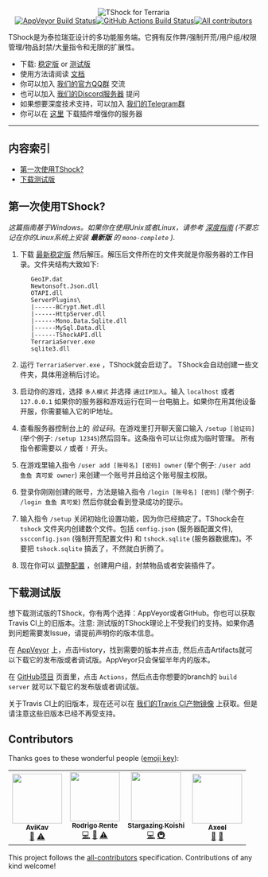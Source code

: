 <p align="center">
  <img src="https://tshock.co/newlogo.png" alt="TShock for Terraria"><br />
  <a href="https://ci.appveyor.com/project/hakusaro/tshock"><img src="https://ci.appveyor.com/api/projects/status/chhe61q227lqdlg1?svg=true" alt="AppVeyor Build Status"></a><a href="https://github.com/Pryaxis/TShock/actions"><img src="https://github.com/Pryaxis/TShock/workflows/Build%20Server/badge.svg" alt="GitHub Actions Build Status"></a><a href="#contributors"><img src="https://img.shields.io/badge/all_contributors-1-orange.svg?style=flat-square" alt="All contributors"></a><br />
</p>

TShock是为泰拉瑞亚设计的多功能服务端。它拥有反作弊/强制开荒/用户组/权限管理/物品封禁/大量指令和无限的扩展性。

* 下载: [稳定版](https://github.com/TShock/TShock/releases) or [测试版](#experimental-downloads) 
* 使用方法请阅读 [文档](https://tshock.readme.io/) 
* 你可以加入 [我们的官方QQ群](https://jq.qq.com/?_wv=1027&k=5GJZCe4) 交流
* 也可以加入 [我们的Discord服务器](https://discord.gg/Cav9nYX) 提问
* 如果想要深度技术支持，可以加入 [我们的Telegram群](https://t.me/pryaxis) 
* 你可以在 [这里](https://tshock.co/xf/index.php?resources/) 下载插件增强你的服务器

----

## 内容索引

  * [第一次使用TShock?](#new-to-tshock)
  * [下载测试版](#experimental-downloads)

## 第一次使用TShock?

_这篇指南基于Windows。如果你在使用Unix或者Linux，请参考 [深度指南](https://tshock.readme.io/docs/getting-started) (不要忘记在你的Linux系统上安装 **最新版** 的 `mono-complete` )._

1. 下载 [最新稳定版](https://github.com/TShock/TShock/releases) 然后解压。解压后文件所在的文件夹就是你服务器的工作目录。文件夹结构大致如下:

      
          GeoIP.dat
          Newtonsoft.Json.dll
          OTAPI.dll
          ServerPlugins\
          |------BCrypt.Net.dll
          |------HttpServer.dll
          |------Mono.Data.Sqlite.dll
          |------MySql.Data.dll
          |------TShockAPI.dll
          TerrariaServer.exe
          sqlite3.dll
      

1. 运行 `TerrariaServer.exe` ，TShock就会启动了。 TShock会自动创建一些文件夹，具体用途稍后讨论。

1. 启动你的游戏，选择 `多人模式` 并选择 `通过IP加入`。输入 `localhost` 或者 `127.0.0.1` 如果你的服务器和游戏运行在同一台电脑上。如果你在用其他设备开服，你需要输入它的IP地址。

1. 查看服务器控制台上的 _验证码_。在游戏里打开聊天窗口输入 `/setup [验证码]` (举个例子: `/setup 12345`)然后回车。这条指令可以让你成为临时管理。 所有指令都需要以 `/` 或者 `!` 开头。

1. 在游戏里输入指令 `/user add [账号名] [密码] owner` (举个例子: `/user add 鱼鱼 真可爱 owner`) 来创建一个账号并且给这个账号服主权限。

1. 登录你刚刚创建的账号，方法是输入指令 `/login [账号名] [密码]` (举个例子: `/login 鱼鱼 真可爱`) 然后你就会看到登录成功的提示。

1. 输入指令 `/setup` 关闭初始化设置功能，因为你已经搞定了。TShock会在 `tshock` 文件夹内创建数个文件。包括 `config.json` (服务器配置文件), `sscconfig.json` (强制开荒配置文件) 和 `tshock.sqlite` (服务器数据库)。不要把 `tshock.sqlite` 搞丢了，不然就白折腾了。

1. 现在你可以 [调整配置](https://tshock.readme.io/docs/config-settings) ，创建用户组，封禁物品或者安装插件了。

## 下载测试版

想下载测试版的TShock，你有两个选择：AppVeyor或者GitHub。你也可以获取Travis CI上的旧版本。注意: 测试版的TShock理论上不受我们的支持。如果你遇到问题需要发Issue，请提前声明你的版本信息。

在 [AppVeyor](https://ci.appveyor.com/project/hakusaro/tshock/) 上，点击History，找到需要的版本并点击, 然后点击Artifacts就可以下载它的发布版或者调试版。AppVeyor只会保留半年内的版本。

在 [GitHub项目](https://github.com/Pryaxis/TShock/) 页面里，点击 `Actions`，然后点击你想要的branch的 `build server` 就可以下载它的发布版或者调试版。

关于Travis CI上的旧版本，现在还可以在 [我们的Travis CI产物镜像](https://travis.tshock.co/) 上获取。但是请注意这些旧版本已经不再受支持。

## Contributors

Thanks goes to these wonderful people ([emoji key](https://allcontributors.org/docs/en/emoji-key)):

<!-- ALL-CONTRIBUTORS-LIST:START - Do not remove or modify this section -->
<!-- prettier-ignore-start -->
<!-- markdownlint-disable -->
<table>
  <tr>
    <td align="center"><a href="https://avikav.net"><img src="https://avatars2.githubusercontent.com/u/18518861?v=4" width="100px;" alt=""/><br /><sub><b>AviKav</b></sub></a><br /><a href="https://github.com/Pryaxis/TShock/issues?q=author%3AAviKav" title="Bug reports">🐛</a> <a href="https://github.com/Pryaxis/TShock/commits?author=AviKav" title="Tests">⚠️</a></td>
    <td align="center"><a href="https://tshock.co"><img src="https://avatars0.githubusercontent.com/u/3332657?v=4" width="100px;" alt=""/><br /><sub><b>Rodrigo Rente</b></sub></a><br /><a href="https://github.com/Pryaxis/TShock/commits?author=AxisKriel" title="Code">💻</a> <a href="#projectManagement-AxisKriel" title="Project Management">📆</a> <a href="https://github.com/Pryaxis/TShock/commits?author=AxisKriel" title="Tests">⚠️</a></td>
    <td align="center"><a href="https://sgkoi.dev"><img src="https://avatars2.githubusercontent.com/u/9637711?v=4" width="100px;" alt=""/><br /><sub><b>Stargazing Koishi</b></sub></a><br /><a href="https://github.com/Pryaxis/TShock/commits?author=sgkoishi" title="Code">💻</a> <a href="#infra-sgkoishi" title="Infrastructure (Hosting, Build-Tools, etc)">🚇</a></td>
    <td align="center"><a href="https://github.com/AxeelAnder"><img src="https://avatars2.githubusercontent.com/u/25691207?v=4" width="100px;" alt=""/><br /><sub><b>Axeel</b></sub></a><br /><a href="https://github.com/Pryaxis/TShock/commits?author=AxeelAnder" title="Documentation">📖</a> <a href="#projectManagement-AxeelAnder" title="Project Management">📆</a></td>
  </tr>
</table>

<!-- markdownlint-enable -->
<!-- prettier-ignore-end -->
<!-- ALL-CONTRIBUTORS-LIST:END -->

This project follows the [all-contributors](https://github.com/all-contributors/all-contributors) specification. Contributions of any kind welcome!
